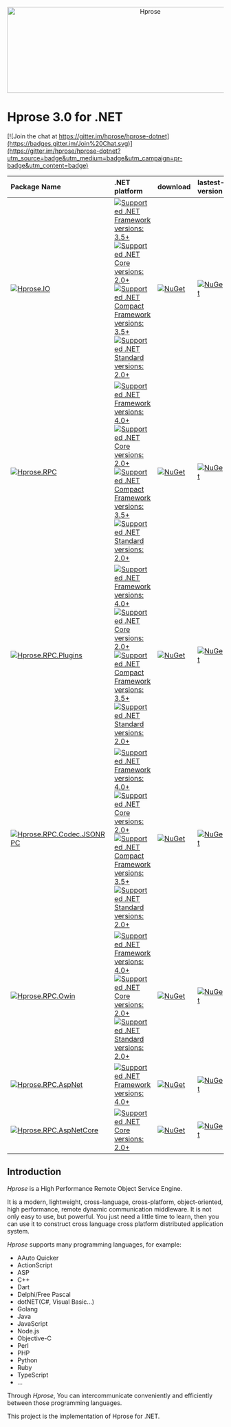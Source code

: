 <p align="center"><img src="https://hprose.com/banner.@2x.png" alt="Hprose" title="Hprose" width="650" height="200" /></p>

# Hprose 3.0 for .NET

[![Join the chat at https://gitter.im/hprose/hprose-dotnet](https://badges.gitter.im/Join%20Chat.svg)](https://gitter.im/hprose/hprose-dotnet?utm_source=badge&utm_medium=badge&utm_campaign=pr-badge&utm_content=badge)


  Package Name  | .NET platform | download | lastest-version |
:---------------|:---------|:---------|:-----------------
[![Hprose.IO](https://img.shields.io/badge/nuget-Hprose.IO-red.svg?logo=nuget)](https://www.nuget.org/packages/Hprose.IO) | [![Supported .NET Framework versions: 3.5+](https://img.shields.io/badge/.NET-3.5+-blue.svg) ![Supported .NET Core versions: 2.0+](https://img.shields.io/badge/Core-2.0+-blue.svg) ![Supported .NET Compact Framework versions: 3.5+](https://img.shields.io/badge/CF-3.5+-blue.svg) ![Supported .NET Standard versions: 2.0+](https://img.shields.io/badge/Standard-2.0+-blue.svg)](https://www.nuget.org/packages/Hprose.IO) | [![NuGet](https://img.shields.io/nuget/v/Hprose.IO.svg)](https://www.nuget.org/packages/Hprose.IO) | [![NuGet](https://img.shields.io/nuget/dt/Hprose.IO.svg)](https://www.nuget.org/packages/Hprose.IO)
[![Hprose.RPC](https://img.shields.io/badge/nuget-Hprose.RPC-red.svg?logo=nuget)](https://www.nuget.org/packages/Hprose.RPC) | [![Supported .NET Framework versions: 4.0+](https://img.shields.io/badge/.NET-4.0+-blue.svg) ![Supported .NET Core versions: 2.0+](https://img.shields.io/badge/Core-2.0+-blue.svg) ![Supported .NET Compact Framework versions: 3.5+](https://img.shields.io/badge/CF-3.5+-blue.svg) ![Supported .NET Standard versions: 2.0+](https://img.shields.io/badge/Standard-2.0+-blue.svg)](https://www.nuget.org/packages/Hprose.RPC) | [![NuGet](https://img.shields.io/nuget/v/Hprose.RPC.svg)](https://www.nuget.org/packages/Hprose.RPC) | [![NuGet](https://img.shields.io/nuget/dt/Hprose.RPC.svg)](https://www.nuget.org/packages/Hprose.RPC)
[![Hprose.RPC.Plugins](https://img.shields.io/badge/nuget-Hprose.RPC.Plugins-orange.svg?logo=nuget)](https://www.nuget.org/packages/Hprose.RPC.Plugins) | [![Supported .NET Framework versions: 4.0+](https://img.shields.io/badge/.NET-4.0+-blue.svg) ![Supported .NET Core versions: 2.0+](https://img.shields.io/badge/Core-2.0+-blue.svg) ![Supported .NET Compact Framework versions: 3.5+](https://img.shields.io/badge/CF-3.5+-blue.svg) ![Supported .NET Standard versions: 2.0+](https://img.shields.io/badge/Standard-2.0+-blue.svg)](https://www.nuget.org/packages/Hprose.RPC.Plugins) | [![NuGet](https://img.shields.io/nuget/v/Hprose.RPC.Plugins.svg)](https://www.nuget.org/packages/Hprose.RPC.Plugins) | [![NuGet](https://img.shields.io/nuget/dt/Hprose.RPC.Plugins.svg)](https://www.nuget.org/packages/Hprose.RPC.Plugins)
[![Hprose.RPC.Codec.JSONRPC](https://img.shields.io/badge/nuget-Hprose.RPC.Codec.JSONRPC-ff69b4.svg?logo=nuget)](https://www.nuget.org/packages/Hprose.RPC.Codec.JSONRPC) | [![Supported .NET Framework versions: 4.0+](https://img.shields.io/badge/.NET-4.0+-blue.svg) ![Supported .NET Core versions: 2.0+](https://img.shields.io/badge/Core-2.0+-blue.svg) ![Supported .NET Compact Framework versions: 3.5+](https://img.shields.io/badge/CF-3.5+-blue.svg) ![Supported .NET Standard versions: 2.0+](https://img.shields.io/badge/Standard-2.0+-blue.svg)](https://www.nuget.org/packages/Hprose.RPC.Codec.JSONRPC) | [![NuGet](https://img.shields.io/nuget/v/Hprose.RPC.Codec.JSONRPC.svg)](https://www.nuget.org/packages/Hprose.RPC.Codec.JSONRPC) | [![NuGet](https://img.shields.io/nuget/dt/Hprose.RPC.Codec.JSONRPC.svg)](https://www.nuget.org/packages/Hprose.RPC.Codec.JSONRPC)
[![Hprose.RPC.Owin](https://img.shields.io/badge/nuget-Hprose.RPC.Owin-blueviolet.svg?logo=nuget)](https://www.nuget.org/packages/Hprose.RPC.Owin) | [![Supported .NET Framework versions: 4.0+](https://img.shields.io/badge/.NET-4.0+-blue.svg) ![Supported .NET Core versions: 2.0+](https://img.shields.io/badge/Core-2.0+-blue.svg) ![Supported .NET Standard versions: 2.0+](https://img.shields.io/badge/Standard-2.0+-blue.svg)](https://www.nuget.org/packages/Hprose.RPC.Owin) | [![NuGet](https://img.shields.io/nuget/v/Hprose.RPC.Owin.svg)](https://www.nuget.org/packages/Hprose.RPC.Owin) | [![NuGet](https://img.shields.io/nuget/dt/Hprose.RPC.Owin.svg)](https://www.nuget.org/packages/Hprose.RPC.Owin)
[![Hprose.RPC.AspNet](https://img.shields.io/badge/nuget-Hprose.RPC.AspNet-blueviolet.svg?logo=nuget)](https://www.nuget.org/packages/Hprose.RPC.AspNet) | [![Supported .NET Framework versions: 4.0+](https://img.shields.io/badge/.NET-4.0+-blue.svg)](https://www.nuget.org/packages/Hprose.RPC.AspNet) | [![NuGet](https://img.shields.io/nuget/v/Hprose.RPC.AspNet.svg)](https://www.nuget.org/packages/Hprose.RPC.AspNet) | [![NuGet](https://img.shields.io/nuget/dt/Hprose.RPC.AspNet.svg)](https://www.nuget.org/packages/Hprose.RPC.AspNet)
[![Hprose.RPC.AspNetCore](https://img.shields.io/badge/nuget-Hprose.RPC.AspNetCore-blueviolet.svg?logo=nuget)](https://www.nuget.org/packages/Hprose.RPC.AspNetCore) | [ ![Supported .NET Core versions: 2.0+](https://img.shields.io/badge/Core-2.0+-blue.svg)](https://www.nuget.org/packages/Hprose.RPC.AspNetCore) | [![NuGet](https://img.shields.io/nuget/v/Hprose.RPC.AspNetCore.svg)](https://www.nuget.org/packages/Hprose.RPC.AspNetCore) | [![NuGet](https://img.shields.io/nuget/dt/Hprose.RPC.AspNetCore.svg)](https://www.nuget.org/packages/Hprose.RPC.AspNetCore)

## Introduction

*Hprose* is a High Performance Remote Object Service Engine.

It is a modern, lightweight, cross-language, cross-platform, object-oriented, high performance, remote dynamic communication middleware. It is not only easy to use, but powerful. You just need a little time to learn, then you can use it to construct cross language cross platform distributed application system.

*Hprose* supports many programming languages, for example:

* AAuto Quicker
* ActionScript
* ASP
* C++
* Dart
* Delphi/Free Pascal
* dotNET(C#, Visual Basic...)
* Golang
* Java
* JavaScript
* Node.js
* Objective-C
* Perl
* PHP
* Python
* Ruby
* TypeScript
* ...

Through *Hprose*, You can intercommunicate conveniently and efficiently between those programming languages.

This project is the implementation of Hprose for .NET.
